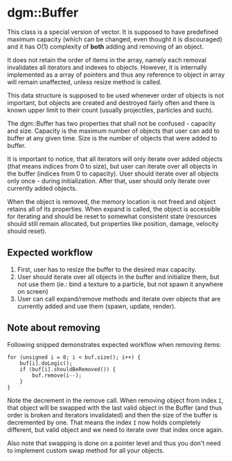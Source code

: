 # dgm::Buffer

This class is a special version of vector. It is supposed to have predefined maximum capacity (which can be changed, even thought it is discouraged) and it has O(1) complexity of **both** adding and removing of an object.

It does not retain the order of items in the array, namely each removal invalidates all iterators and indexes to objects. However, it is internally implemented as a array of pointers and thus any reference to object in array will remain unaffected, unless resize method is called.

This data structure is supposed to be used whenever order of objects is not important, but objects are created and destroyed fairly often and there is known upper limit to their count (usually projectiles, particles and such).

The dgm::Buffer has two properties that shall not be confused - capacity and size. Capacity is the maximum number of objects that user can add to buffer at any given time. Size is the number of objects that were added to buffer.

It is important to notice, that all iterators will only iterate over added objects (that means indices from 0 to size), but user can iterate over all objects in the buffer (indices from 0 to capacity). User should iterate over all objects only once - during initialization. After that, user should only iterate over currently added objects.

When the object is removed, the memory location is not freed and object retains all of its properties. When expand is called, the object is accessible for iterating and should be reset to somewhat consistent state (resources should still remain allocated, but properties like position, damage, velocity should reset).

## Expected workflow

1. First, user has to resize the buffer to the desired max capacity.
2. User should iterate over all objects in the buffer and initialize them, but not use them (ie.: bind a texture to a particle, but not spawn it anywhere on screen)
3. User can call expand/remove methods and iterate over objects that are currently added and use them (spawn, update, render).

## Note about removing

Following snipped demonstrates expected workflow when removing items:

```
for (unsigned i = 0; i < buf.size(); i++) {
	buf[i].doLogic();
	if (buf[i].shouldBeRemoved()) {
		buf.remove(i--);
	}
}
```

Note the decrement in the remove call. When removing object from index `I`, that object will be swapped with the last valid object in the Buffer (and thus order is broken and iterators invalidated) and then the size of the buffer is decremented by one. That means the index `I` now holds completely different, but valid object and we need to iterate over that index once again.

Also note that swapping is done on a pointer level and thus you don't need to implement custom swap method for all your objects.